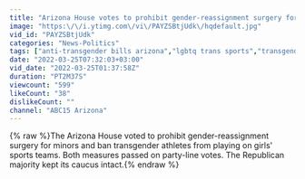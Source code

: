 ```yaml
---
title: "Arizona House votes to prohibit gender-reassignment surgery for minors"
image: "https:\/\/i.ytimg.com\/vi\/PAYZSBtjUdk\/hqdefault.jpg"
vid_id: "PAYZSBtjUdk"
categories: "News-Politics"
tags: ["anti-transgender bills arizona","lgbtq trans sports","transgender athletes in arizona"]
date: "2022-03-25T07:32:03+03:00"
vid_date: "2022-03-25T01:37:58Z"
duration: "PT2M37S"
viewcount: "599"
likeCount: "38"
dislikeCount: ""
channel: "ABC15 Arizona"
---
```

{% raw %}The Arizona House voted to prohibit gender-reassignment surgery for minors and ban transgender athletes from playing on girls' sports teams. Both measures passed on party-line votes. The Republican majority kept its caucus intact.{% endraw %}
